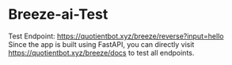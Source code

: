 # Breeze-ai-Test

Test Endpoint: https://quotientbot.xyz/breeze/reverse?input=hello <br>
Since the app is built using FastAPI, you can directly visit https://quotientbot.xyz/breeze/docs to test all endpoints.

